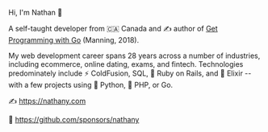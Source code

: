 Hi, I'm Nathan 👋

A self-taught developer from 🇨🇦 Canada and ✍️ author of [Get Programming with Go](https://bit.ly/getprogrammingwithgo) (Manning, 2018).

My web development career spans 28 years across a number of industries, including ecommerce, online dating, exams, and fintech.
Technologies predominately include ⚡ ColdFusion, SQL, 💎 Ruby on Rails, and 🧪 Elixir -- with a few projects using 🐍 Python, 🐘 PHP, or Go.

✍️ https://nathany.com

🩷 https://github.com/sponsors/nathany

<!--
**nathany/nathany** is a ✨ _special_ ✨ repository because its `README.md` (this file) appears on your GitHub profile.

Here are some ideas to get you started:

- 🔭 I’m currently working on ...
- 🌱 I’m currently learning ...
- 👯 I’m looking to collaborate on ...
- 🤔 I’m looking for help with ...
- 💬 Ask me about ...
- 📫 How to reach me: ...
- 😄 Pronouns: ...
- ⚡ Fun fact: ...
-->
